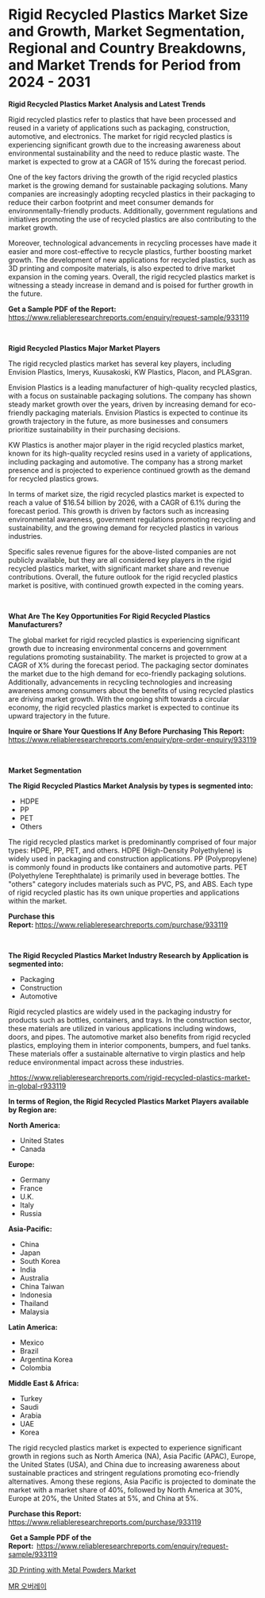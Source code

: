 <p><h1>Rigid Recycled Plastics Market Size and Growth, Market Segmentation, Regional and Country Breakdowns, and Market Trends for Period from 2024 -  2031</h1></p><p><strong>Rigid Recycled Plastics Market Analysis and Latest Trends</strong></p>
<p><p>Rigid recycled plastics refer to plastics that have been processed and reused in a variety of applications such as packaging, construction, automotive, and electronics. The market for rigid recycled plastics is experiencing significant growth due to the increasing awareness about environmental sustainability and the need to reduce plastic waste. The market is expected to grow at a CAGR of 15% during the forecast period.</p><p>One of the key factors driving the growth of the rigid recycled plastics market is the growing demand for sustainable packaging solutions. Many companies are increasingly adopting recycled plastics in their packaging to reduce their carbon footprint and meet consumer demands for environmentally-friendly products. Additionally, government regulations and initiatives promoting the use of recycled plastics are also contributing to the market growth.</p><p>Moreover, technological advancements in recycling processes have made it easier and more cost-effective to recycle plastics, further boosting market growth. The development of new applications for recycled plastics, such as 3D printing and composite materials, is also expected to drive market expansion in the coming years. Overall, the rigid recycled plastics market is witnessing a steady increase in demand and is poised for further growth in the future.</p></p>
<p><strong>Get a Sample PDF of the Report:&nbsp;</strong> <a href="https://www.reliableresearchreports.com/enquiry/request-sample/933119">https://www.reliableresearchreports.com/enquiry/request-sample/933119</a></p>
<p>&nbsp;</p>
<p><strong>Rigid Recycled Plastics Major Market Players</strong></p>
<p><p>The rigid recycled plastics market has several key players, including Envision Plastics, Imerys, Kuusakoski, KW Plastics, Placon, and PLASgran. </p><p>Envision Plastics is a leading manufacturer of high-quality recycled plastics, with a focus on sustainable packaging solutions. The company has shown steady market growth over the years, driven by increasing demand for eco-friendly packaging materials. Envision Plastics is expected to continue its growth trajectory in the future, as more businesses and consumers prioritize sustainability in their purchasing decisions.</p><p>KW Plastics is another major player in the rigid recycled plastics market, known for its high-quality recycled resins used in a variety of applications, including packaging and automotive. The company has a strong market presence and is projected to experience continued growth as the demand for recycled plastics grows.</p><p>In terms of market size, the rigid recycled plastics market is expected to reach a value of $16.54 billion by 2026, with a CAGR of 6.1% during the forecast period. This growth is driven by factors such as increasing environmental awareness, government regulations promoting recycling and sustainability, and the growing demand for recycled plastics in various industries.</p><p>Specific sales revenue figures for the above-listed companies are not publicly available, but they are all considered key players in the rigid recycled plastics market, with significant market share and revenue contributions. Overall, the future outlook for the rigid recycled plastics market is positive, with continued growth expected in the coming years.</p></p>
<p>&nbsp;</p>
<p><strong>What Are The Key Opportunities For Rigid Recycled Plastics Manufacturers?</strong></p>
<p><p>The global market for rigid recycled plastics is experiencing significant growth due to increasing environmental concerns and government regulations promoting sustainability. The market is projected to grow at a CAGR of X% during the forecast period. The packaging sector dominates the market due to the high demand for eco-friendly packaging solutions. Additionally, advancements in recycling technologies and increasing awareness among consumers about the benefits of using recycled plastics are driving market growth. With the ongoing shift towards a circular economy, the rigid recycled plastics market is expected to continue its upward trajectory in the future.</p></p>
<p><strong>Inquire or Share Your Questions If Any Before Purchasing This Report:</strong> <a href="https://www.reliableresearchreports.com/enquiry/pre-order-enquiry/933119">https://www.reliableresearchreports.com/enquiry/pre-order-enquiry/933119</a></p>
<p>&nbsp;</p>
<p><strong>Market Segmentation</strong></p>
<p><strong>The Rigid Recycled Plastics Market Analysis by types is segmented into:</strong></p>
<p><ul><li>HDPE</li><li>PP</li><li>PET</li><li>Others</li></ul></p>
<p><p>The rigid recycled plastics market is predominantly comprised of four major types: HDPE, PP, PET, and others. HDPE (High-Density Polyethylene) is widely used in packaging and construction applications. PP (Polypropylene) is commonly found in products like containers and automotive parts. PET (Polyethylene Terephthalate) is primarily used in beverage bottles. The "others" category includes materials such as PVC, PS, and ABS. Each type of rigid recycled plastic has its own unique properties and applications within the market.</p></p>
<p><strong>Purchase this Report:&nbsp;</strong><a href="https://www.reliableresearchreports.com/purchase/933119">https://www.reliableresearchreports.com/purchase/933119</a></p>
<p>&nbsp;</p>
<p><strong>The Rigid Recycled Plastics Market Industry Research by Application is segmented into:</strong></p>
<p><ul><li>Packaging</li><li>Construction</li><li>Automotive</li></ul></p>
<p><p>Rigid recycled plastics are widely used in the packaging industry for products such as bottles, containers, and trays. In the construction sector, these materials are utilized in various applications including windows, doors, and pipes. The automotive market also benefits from rigid recycled plastics, employing them in interior components, bumpers, and fuel tanks. These materials offer a sustainable alternative to virgin plastics and help reduce environmental impact across these industries.</p></p>
<p><a href="https://www.reliableresearchreports.com/rigid-recycled-plastics-market-in-global-r933119">&nbsp;https://www.reliableresearchreports.com/rigid-recycled-plastics-market-in-global-r933119</a></p>
<p><strong>In terms of Region, the Rigid Recycled Plastics Market Players available by Region are:</strong></p>
<p>
    <p> <strong> North America: </strong>
        <ul>
            <li>United States</li>
            <li>Canada</li>
        </ul>
        </p> 
    <p> <strong> Europe: </strong>
        <ul>
            <li>Germany</li>
            <li>France</li>
            <li>U.K.</li>
            <li>Italy</li>
            <li>Russia</li>
        </ul>
        </p> 
    <p> <strong> Asia-Pacific: </strong>
        <ul>
            <li>China</li>
            <li>Japan</li>
            <li>South Korea</li>
            <li>India</li>
            <li>Australia</li>
            <li>China Taiwan</li>
            <li>Indonesia</li>
            <li>Thailand</li>
            <li>Malaysia</li>
        </ul>
        </p> 
    <p> <strong> Latin America: </strong>
        <ul>
            <li>Mexico</li>
            <li>Brazil</li>
            <li>Argentina Korea</li>
            <li>Colombia</li>
        </ul>
        </p> 
    <p> <strong> Middle East & Africa: </strong>
        <ul>
            <li>Turkey</li>
            <li>Saudi</li>
            <li>Arabia</li>
            <li>UAE</li>
            <li>Korea</li>
        </ul>
    </p>
    </p>
<p><p>The rigid recycled plastics market is expected to experience significant growth in regions such as North America (NA), Asia Pacific (APAC), Europe, the United States (USA), and China due to increasing awareness about sustainable practices and stringent regulations promoting eco-friendly alternatives. Among these regions, Asia Pacific is projected to dominate the market with a market share of 40%, followed by North America at 30%, Europe at 20%, the United States at 5%, and China at 5%.</p></p>
<p><strong>Purchase this Report: </strong><a href="https://www.reliableresearchreports.com/purchase/933119">https://www.reliableresearchreports.com/purchase/933119</a></p>
<p>&nbsp;<strong>Get a Sample PDF of the Report:&nbsp;&nbsp;</strong><a href="https://www.reliableresearchreports.com/enquiry/request-sample/933119">https://www.reliableresearchreports.com/enquiry/request-sample/933119</a></p>
<p><strong></strong></p>
<p><p><a href="https://github.com/lbird53714/Market-Research-Report-List-4/blob/main/3d-printing-with-metal-powders-market.md">3D Printing with Metal Powders Market</a></p><p><a href="https://github.com/vdhdwjyp90142/Market-Research-Report-List-2/blob/main/359004377500.md">MR 오버레이</a></p></p>